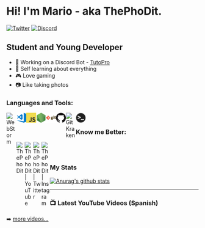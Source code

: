 # Hi! I'm Mario - aka ThePhoDit.

[![Twitter](https://img.shields.io/twitter/follow/ThePhoDit?color=1da1f2&logo=twitter&style=for-the-badge)](https://twitter.com/intent/follow?user_id=1014057594317627393)
[![Discord](https://img.shields.io/discord/627155835885191169?color=7289da&logo=discord&style=for-the-badge)](https://discord.gg/aUNhdFD)

## Student and Young Developer

- 🤖 Working on a Discord Bot - [TutoPro](https://phodit.xyz)
- 📖 Self learning about everything
- 🎮 Love gaming
- 📷 Like taking photos

### Languages and Tools:

[<img align="left" alt="WebStorm" width="26px" src="https://upload.wikimedia.org/wikipedia/commons/thumb/d/d7/WebStorm.png/1200px-WebStorm.png" />](https://www.jetbrains.com/webstorm/)
[<img align="left" alt="Visual Studio Code" width="26px" src="https://raw.githubusercontent.com/github/explore/80688e429a7d4ef2fca1e82350fe8e3517d3494d/topics/visual-studio-code/visual-studio-code.png" />](https://code.visualstudio.com/)
[<img align="left" alt="JavaScript" width="26px" src="https://raw.githubusercontent.com/github/explore/80688e429a7d4ef2fca1e82350fe8e3517d3494d/topics/javascript/javascript.png" />](https://www.javascript.com/)
[<img align="left" alt="Node.js" width="26px" src="https://raw.githubusercontent.com/github/explore/80688e429a7d4ef2fca1e82350fe8e3517d3494d/topics/nodejs/nodejs.png" />](https://node.js.org/)
[<img align="left" alt="Git" width="26px" src="https://raw.githubusercontent.com/github/explore/80688e429a7d4ef2fca1e82350fe8e3517d3494d/topics/git/git.png" />](https://git-scm.com/)
[<img align="left" alt="GitHub" width="26px" src="https://raw.githubusercontent.com/github/explore/78df643247d429f6cc873026c0622819ad797942/topics/github/github.png" />](https://github.com/)
[<img align="left" alt="GitKraken" width="26px" src="https://dashboard.snapcraft.io/site_media/appmedia/2018/01/1.png" />](https://www.gitkraken.com/)
[<img align="left" alt="Terminal" width="26px" src="https://raw.githubusercontent.com/github/explore/80688e429a7d4ef2fca1e82350fe8e3517d3494d/topics/terminal/terminal.png" />](https://eugeny.github.io/terminus/)

<br />

### Know me Better:

[<img align="left" alt="ThePhoDit" width="22px" src="https://cdn.jsdelivr.net/npm/simple-icons@v3/icons/gmail.svg" />](mailto:phodit@phodit.net)
[<img align="left" alt="ThePhoDit | YouTube" width="22px" src="https://cdn.jsdelivr.net/npm/simple-icons@v3/icons/youtube.svg" />](https://www.youtube.com/channel/UClIiGWJjW17_yszdChIM87g)
[<img align="left" alt="ThePhoDit | Twitter" width="22px" src="https://cdn.jsdelivr.net/npm/simple-icons@v3/icons/twitter.svg" />](https://twitter.com/ThePhoDit)
[<img align="left" alt="ThePhoDit | Instagram" width="22px" src="https://cdn.jsdelivr.net/npm/simple-icons@v3/icons/instagram.svg" />](https://www.instagram.com/mariete_photos/)

<br />
<br />

### My Stats

[![Anurag's github stats](https://github-readme-stats.vercel.app/api?username=ThePhoDit&count_private=true)](https://github.com/ThePhoDit)

---

### 📺 Latest YouTube Videos (Spanish)

<!-- YOUTUBE:START -->
<!-- YOUTUBE:END -->

➡️ [more videos...](https://www.youtube.com/channel/UClIiGWJjW17_yszdChIM87g)